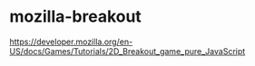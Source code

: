 # mozilla-breakout

https://developer.mozilla.org/en-US/docs/Games/Tutorials/2D_Breakout_game_pure_JavaScript
